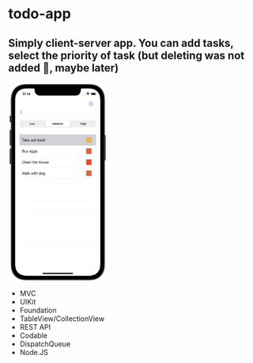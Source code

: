 # todo-app

## Simply client-server app. You can add tasks, select the priority of task (but deleting was not added 🥲, maybe later)

<img src="https://github.com/gruzd1sok/todo-app/raw/main/images/main.png" alt="main app" width="200" height="400"> 

- MVC
- UIKit
- Foundation
- TableView/CollectionView
- REST API
- Codable
- DispatchQueue
- Node.JS
